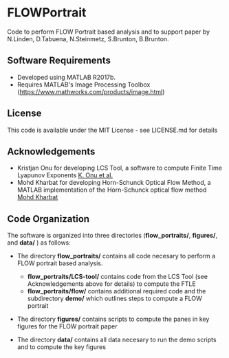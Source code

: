 # FLOWPortrait

Code to perform FLOW Portrait based analysis and to support paper by N.Linden, D.Tabuena, N.Steinmetz, S.Brunton, B.Brunton.

## Software Requirements
- Developed using MATLAB R2017b. 
- Requires MATLAB's Image Processing Toolbox (<https://www.mathworks.com/products/image.html>)

## License

This code is available under the MIT License - see LICENSE.md for details

## Acknowledgements

- Kristjan Onu for developing LCS Tool, a software to compute Finite Time Lyapunov Exponents [K. Onu et al.](https://www.sciencedirect.com/science/article/abs/pii/S187775031400163X#!)
- Mohd Kharbat for developing Horn-Schunck Optical Flow Method, a MATLAB implementation of the Horn-Schunck optical flow method [Mohd Kharbat](https://www.mathworks.com/matlabcentral/fileexchange/22756-horn-schunck-optical-flow-method)

## Code Organization

The software is organized into three directories (**flow_portraits/**, **figures/**, and **data/** ) as follows:

- The directory **flow_portraits/** contains all code necesary to perform a FLOW portrait based analysis.

  - **flow_portraits/LCS-tool/** contains code from the LCS Tool (see Acknowledgements above for details) to compute the FTLE
  - **flow_portraits/flow/** contains additional required code and the subdirectory **demo/** which outlines steps to compute a FLOW portrait

- The directory **figures/** contains scripts to compute the panes in key figures for the FLOW portrait paper

- The directory **data/** contains all data necesary to run the demo scripts and to compute the key figures

  

